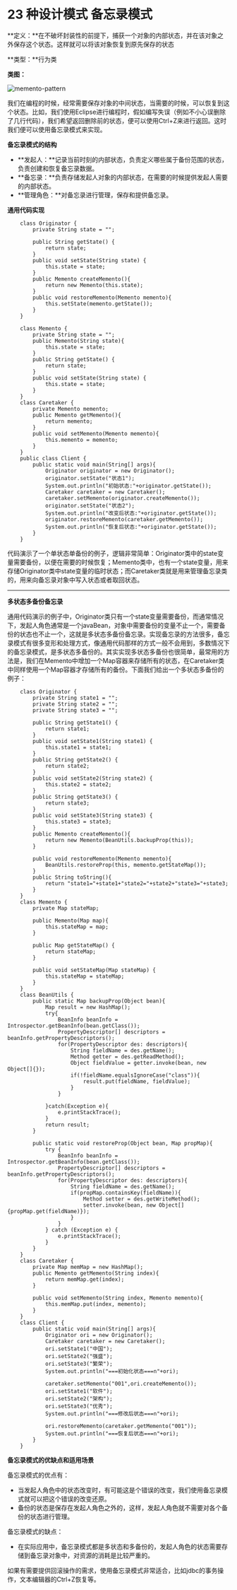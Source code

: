 # 23 种设计模式 备忘录模式

**定义：**在不破坏封装性的前提下，捕获一个对象的内部状态，并在该对象之外保存这个状态。这样就可以将该对象恢复到原先保存的状态

**类型：**行为类

**类图：**

![memento-pattern](images/memento-pattern-1.jpg)

我们在编程的时候，经常需要保存对象的中间状态，当需要的时候，可以恢复到这个状态。比如，我们使用Eclipse进行编程时，假如编写失误（例如不小心误删除了几行代码），我们希望返回删除前的状态，便可以使用Ctrl+Z来进行返回。这时我们便可以使用备忘录模式来实现。

 

**备忘录模式的结构**

* **发起人：**记录当前时刻的内部状态，负责定义哪些属于备份范围的状态，负责创建和恢复备忘录数据。
* **备忘录：**负责存储发起人对象的内部状态，在需要的时候提供发起人需要的内部状态。
* **管理角色：**对备忘录进行管理，保存和提供备忘录。

 

**通用代码实现**

```
    class Originator {
    	private String state = "";

    	public String getState() {
    		return state;
    	}
    	public void setState(String state) {
    		this.state = state;
    	}
    	public Memento createMemento(){
    		return new Memento(this.state);
    	}
    	public void restoreMemento(Memento memento){
    		this.setState(memento.getState());
    	}
    }

    class Memento {
    	private String state = "";
    	public Memento(String state){
    		this.state = state;
    	}
    	public String getState() {
    		return state;
    	}
    	public void setState(String state) {
    		this.state = state;
    	}
    }
    class Caretaker {
    	private Memento memento;
    	public Memento getMemento(){
    		return memento;
    	}
    	public void setMemento(Memento memento){
    		this.memento = memento;
    	}
    }
    public class Client {
    	public static void main(String[] args){
    		Originator originator = new Originator();
    		originator.setState("状态1");
    		System.out.println("初始状态:"+originator.getState());
    		Caretaker caretaker = new Caretaker();
    		caretaker.setMemento(originator.createMemento());
    		originator.setState("状态2");
    		System.out.println("改变后状态:"+originator.getState());
    		originator.restoreMemento(caretaker.getMemento());
    		System.out.println("恢复后状态:"+originator.getState());
    	}
    }
```

代码演示了一个单状态单备份的例子，逻辑非常简单：Originator类中的state变量需要备份，以便在需要的时候恢复；Memento类中，也有一个state变量，用来存储Originator类中state变量的临时状态；而Caretaker类就是用来管理备忘录类的，用来向备忘录对象中写入状态或者取回状态。

** **

**多状态多备份备忘录**

通用代码演示的例子中，Originator类只有一个state变量需要备份，而通常情况下，发起人角色通常是一个javaBean，对象中需要备份的变量不止一个，需要备份的状态也不止一个，这就是多状态多备份备忘录。实现备忘录的方法很多，备忘录模式有很多变形和处理方式，像通用代码那样的方式一般不会用到，多数情况下的备忘录模式，是多状态多备份的。其实实现多状态多备份也很简单，最常用的方法是，我们在Memento中增加一个Map容器来存储所有的状态，在Caretaker类中同样使用一个Map容器才存储所有的备份。下面我们给出一个多状态多备份的例子：

```
    class Originator {
    	private String state1 = "";
    	private String state2 = "";
    	private String state3 = "";

    	public String getState1() {
    		return state1;
    	}
    	public void setState1(String state1) {
    		this.state1 = state1;
    	}
    	public String getState2() {
    		return state2;
    	}
    	public void setState2(String state2) {
    		this.state2 = state2;
    	}
    	public String getState3() {
    		return state3;
    	}
    	public void setState3(String state3) {
    		this.state3 = state3;
    	}
    	public Memento createMemento(){
    		return new Memento(BeanUtils.backupProp(this));
    	}

    	public void restoreMemento(Memento memento){
    		BeanUtils.restoreProp(this, memento.getStateMap());
    	}
    	public String toString(){
    		return "state1="+state1+"state2="+state2+"state3="+state3;
    	}
    }
    class Memento {
    	private Map stateMap;

    	public Memento(Map map){
    		this.stateMap = map;
    	}

    	public Map getStateMap() {
    		return stateMap;
    	}

    	public void setStateMap(Map stateMap) {
    		this.stateMap = stateMap;
    	}
    }
    class BeanUtils {
    	public static Map backupProp(Object bean){
    		Map result = new HashMap();
    		try{
    			BeanInfo beanInfo = Introspector.getBeanInfo(bean.getClass());
    			PropertyDescriptor[] descriptors = beanInfo.getPropertyDescriptors();
    			for(PropertyDescriptor des: descriptors){
    				String fieldName = des.getName();
    				Method getter = des.getReadMethod();
    				Object fieldValue = getter.invoke(bean, new Object[]{});
    				if(!fieldName.equalsIgnoreCase("class")){
    					result.put(fieldName, fieldValue);
    				}
    			}

    		}catch(Exception e){
    			e.printStackTrace();
    		}
    		return result;
    	}

    	public static void restoreProp(Object bean, Map propMap){
    		try {
    			BeanInfo beanInfo = Introspector.getBeanInfo(bean.getClass());
    			PropertyDescriptor[] descriptors = beanInfo.getPropertyDescriptors();
    			for(PropertyDescriptor des: descriptors){
    				String fieldName = des.getName();
    				if(propMap.containsKey(fieldName)){
    					Method setter = des.getWriteMethod();
    					setter.invoke(bean, new Object[]{propMap.get(fieldName)});
    				}
    			}
    		} catch (Exception e) {
    			e.printStackTrace();
    		}
    	}
    }
    class Caretaker {
    	private Map memMap = new HashMap();
    	public Memento getMemento(String index){
    		return memMap.get(index);
    	}

    	public void setMemento(String index, Memento memento){
    		this.memMap.put(index, memento);
    	}
    }
    class Client {
    	public static void main(String[] args){
    		Originator ori = new Originator();
    		Caretaker caretaker = new Caretaker();
    		ori.setState1("中国");
    		ori.setState2("强盛");
    		ori.setState3("繁荣");
    		System.out.println("===初始化状态===n"+ori);

    		caretaker.setMemento("001",ori.createMemento());
    		ori.setState1("软件");
    		ori.setState2("架构");
    		ori.setState3("优秀");
    		System.out.println("===修改后状态===n"+ori);

    		ori.restoreMemento(caretaker.getMemento("001"));
    		System.out.println("===恢复后状态===n"+ori);
    	}
    }
```

**备忘录模式的优缺点和适用场景**

备忘录模式的优点有：

* 当发起人角色中的状态改变时，有可能这是个错误的改变，我们使用备忘录模式就可以把这个错误的改变还原。
* 备份的状态是保存在发起人角色之外的，这样，发起人角色就不需要对各个备份的状态进行管理。

备忘录模式的缺点：

* 在实际应用中，备忘录模式都是多状态和多备份的，发起人角色的状态需要存储到备忘录对象中，对资源的消耗是比较严重的。

如果有需要提供回滚操作的需求，使用备忘录模式非常适合，比如jdbc的事务操作，文本编辑器的Ctrl+Z恢复等。